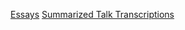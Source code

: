 [Essays](/hillside_hermitage_archive/essays/index)
[Summarized Talk Transcriptions](/hillside_hermitage_archive/summarized_talk_transcriptions/index)
